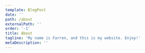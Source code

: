 ```yaml
---
template: BlogPost
date: ''
path: /about
externalPath: ''
order: '-1'
title: About
tagline: 'My name is Farren, and this is my website. Enjoy!'
metaDescription: ''
---
```


